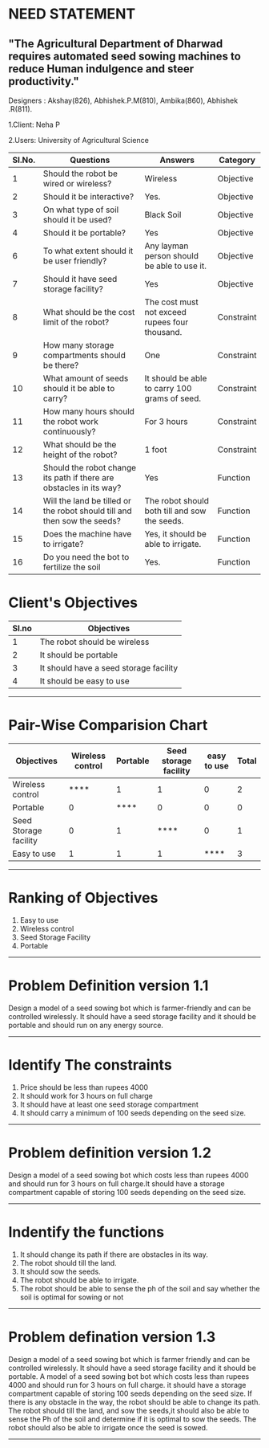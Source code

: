# NEED STATEMENT
##  "The Agricultural Department of Dharwad requires automated seed sowing machines to reduce Human indulgence and steer productivity."
 Designers : Akshay(826), Abhishek.P.M(810), Ambika(860), Abhishek .R(811).

1.Client: Neha P

2.Users: University of Agricultural Science

|SI.No.|Questions              |Answers                      |Category        |
|------|-----------------------|-----------------------------|----------------|
|1     |Should the robot be wired or wireless?	|Wireless	|Objective    |
|2     |Should it be interactive?	   |Yes.	|Objective |
|3     |On what type of soil should it be used?	| Black Soil |Objective |
|4     |Should it be portable?	| Yes |Objective |
|6     | To what extent should it be user friendly?	|Any layman person should be able to use it.	|Objective|
|7     |Should it have seed storage facility?|Yes | Objective |
|8     |What should be the cost limit of the robot?	|The cost must not exceed rupees four thousand.	|Constraint|
|9    |How many storage compartments should be there?	|One |Constraint|
|10    |What amount of seeds should it be able to carry?	|It should be able to carry 100 grams of seed.	|Constraint|
|11    |How many hours should the robot work continuously?	|For 3 hours| Constraint|
|12    |What should be the height of the robot?	|1 foot |Constraint|
|13    |Should the robot change its path if there are obstacles in its way?	|Yes | Function|
|14    |Will the land be tilled or the robot should till and then sow the seeds?	|The robot should both till and sow the seeds.	|Function|
|15    |Does the machine have to irrigate?	|Yes, it should be able to irrigate.	|Function|
|16    |Do you need the bot to fertilize the soil	|Yes.	|Function|

# **Client's Objectives**

|Sl.no|Objectives  |
|-----|------------|
|1    |The robot should be wireless|
|2    |It should be portable|  
|3    |It should have a seed storage facility|
|4    |It should be easy to use|
***
# **Pair-Wise Comparision Chart**
|Objectives|Wireless control|Portable|Seed storage facility|easy to use|Total|
|----------|---------|--------|---------------------|---------------|-----|
|Wireless control | ****    |   1    |         1           |      0        |  2  |
|Portable  |    0    |  ****  |         0           |      0        |  0  |
|Seed Storage facility| 0     |1  | ****   | 0    | 1 |
|Easy to use|1  |  1   | 1    | ****|  3|
***      
# **Ranking of Objectives**
1. Easy to use
2. Wireless control
3. Seed Storage Facility
4. Portable
***
# **Problem Definition version 1.1**
Design a model of a seed sowing bot which is farmer-friendly and can be controlled wirelessly. It should have a seed storage facility and it should be portable and should run on any energy source.
***
# **Identify The constraints**
1. Price should be less than rupees 4000
2. It should work for 3 hours on full charge
3. It should have at least one seed storage compartment
4. It should carry a minimum of 100 seeds depending on the seed size.
***
# **Problem definition version 1.2**
Design a model of a seed sowing bot which costs less than rupees 4000 and should run for 3 hours on full charge.It should have a storage compartment capable of storing 100 seeds depending on the seed size.
***
# **Indentify the functions**
1. It should change its path if there are obstacles in its way.
2. The robot should till the land.
3. It should sow the seeds.
4. The robot should be able to irrigate.
5. The robot should be able to sense the ph of the soil and say whether the soil is optimal for sowing or not
***
# **Problem defination version 1.3**
Design a model of a seed sowing bot which is farmer friendly and can be controlled wirelessly. It should have a seed storage facility and it should be portable. A model of a seed sowing bot bot which costs less than rupees 4000 and should run for 3  hours on full charge. it should have a storage compartment capable of storing 100 seeds depending on the seed size. If there is any obstacle in the way, the robot should be able to change its path. The robot should till the land, and sow the seeds,it should also be able to sense the Ph of the soil and determine if it is optimal to sow the seeds. The robot should also be able to irrigate once the seed is sowed.
***